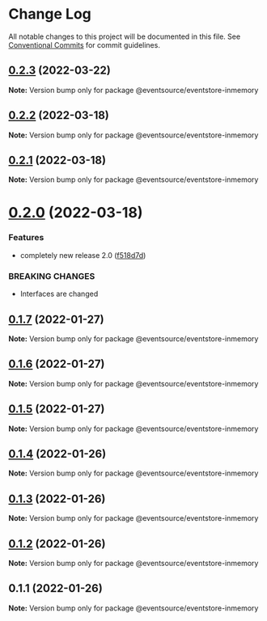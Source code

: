 # Change Log

All notable changes to this project will be documented in this file.
See [Conventional Commits](https://conventionalcommits.org) for commit guidelines.

## [0.2.3](https://github.com/thomasvargiu/eventsource-ts/compare/@eventsource/eventstore-inmemory@0.2.2...@eventsource/eventstore-inmemory@0.2.3) (2022-03-22)

**Note:** Version bump only for package @eventsource/eventstore-inmemory





## [0.2.2](https://github.com/thomasvargiu/eventsource-ts/compare/@eventsource/eventstore-inmemory@0.2.1...@eventsource/eventstore-inmemory@0.2.2) (2022-03-18)

**Note:** Version bump only for package @eventsource/eventstore-inmemory





## [0.2.1](https://github.com/thomasvargiu/eventsource-ts/compare/@eventsource/eventstore-inmemory@0.2.0...@eventsource/eventstore-inmemory@0.2.1) (2022-03-18)

**Note:** Version bump only for package @eventsource/eventstore-inmemory





# [0.2.0](https://github.com/thomasvargiu/eventsource-ts/compare/@eventsource/eventstore-inmemory@0.1.7...@eventsource/eventstore-inmemory@0.2.0) (2022-03-18)


### Features

* completely new release 2.0 ([f518d7d](https://github.com/thomasvargiu/eventsource-ts/commit/f518d7d5a5f6223d1a36332355e9cd352350b40d))


### BREAKING CHANGES

* Interfaces are changed





## [0.1.7](https://github.com/thomasvargiu/eventsource-ts/compare/@eventsource/eventstore-inmemory@0.1.6...@eventsource/eventstore-inmemory@0.1.7) (2022-01-27)

**Note:** Version bump only for package @eventsource/eventstore-inmemory





## [0.1.6](https://github.com/thomasvargiu/eventsource-ts/compare/@eventsource/eventstore-inmemory@0.1.4...@eventsource/eventstore-inmemory@0.1.6) (2022-01-27)

**Note:** Version bump only for package @eventsource/eventstore-inmemory





## [0.1.5](https://github.com/thomasvargiu/eventsource-ts/compare/@eventsource/eventstore-inmemory@0.1.4...@eventsource/eventstore-inmemory@0.1.5) (2022-01-27)

**Note:** Version bump only for package @eventsource/eventstore-inmemory





## [0.1.4](https://github.com/thomasvargiu/eventsource-ts/compare/@eventsource/eventstore-inmemory@0.1.3...@eventsource/eventstore-inmemory@0.1.4) (2022-01-26)

**Note:** Version bump only for package @eventsource/eventstore-inmemory





## [0.1.3](https://github.com/thomasvargiu/eventsource-ts/compare/@eventsource/eventstore-inmemory@0.1.2...@eventsource/eventstore-inmemory@0.1.3) (2022-01-26)

**Note:** Version bump only for package @eventsource/eventstore-inmemory





## [0.1.2](https://github.com/thomasvargiu/eventsource-ts/compare/@eventsource/eventstore-inmemory@0.1.1...@eventsource/eventstore-inmemory@0.1.2) (2022-01-26)

**Note:** Version bump only for package @eventsource/eventstore-inmemory





## 0.1.1 (2022-01-26)

**Note:** Version bump only for package @eventsource/eventstore-inmemory
